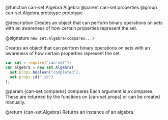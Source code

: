 @function can-set.Algebra Algebra
@parent can-set.properties
@group can-set.Algebra.prototype prototype

@description Creates an object that can perform binary operations on sets with
an awareness of how certain properties represent the set.

@signature `new set.Algebra(compares...)`

Creates an object that can perform binary operations on sets with
an awareness of how certain properties represent the set.

```js
var set = require("can-set");
var algebra = new set.Algebra(
  set.props.boolean("completed"),
  set.props.id("_id")
);
```

  @param {can-set.compares} compares Each argument is a compares. These
  are returned by the functions on [can-set.props] or can be created
  manually.

  @return {can-set.Algebra} Returns an instance of an algebra.
